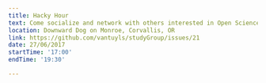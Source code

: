 ```yaml
---
title: Hacky Hour
text: Come socialize and network with others interested in Open Science and Computational Science.
location: Downward Dog on Monroe, Corvallis, OR
link: https://github.com/vantuyls/studyGroup/issues/21
date: 27/06/2017
startTime: '17:00'
endTime: '19:30'

---
```




